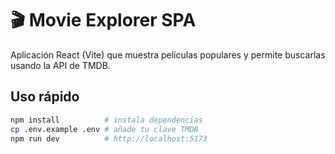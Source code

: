 # 🎬 Movie Explorer SPA

Aplicación React (Vite) que muestra películas populares y permite buscarlas usando la API de TMDB.

## Uso rápido
```bash
npm install          # instala dependencias
cp .env.example .env # añade tu clave TMDB
npm run dev          # http://localhost:5173
